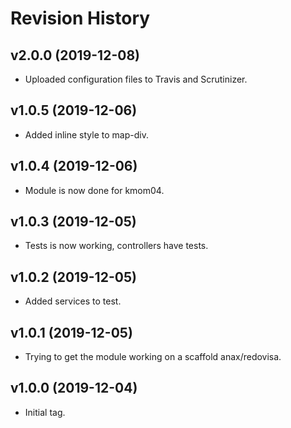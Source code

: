 # Revision History

## v2.0.0 (2019-12-08)

-   Uploaded configuration files to Travis and Scrutinizer.

## v1.0.5 (2019-12-06)

-   Added inline style to map-div.

## v1.0.4 (2019-12-06)

-   Module is now done for kmom04.

## v1.0.3 (2019-12-05)

-   Tests is now working, controllers have tests.

## v1.0.2 (2019-12-05)

-   Added services to test.

## v1.0.1 (2019-12-05)

-   Trying to get the module working on a scaffold anax/redovisa.

## v1.0.0 (2019-12-04)

-   Initial tag.
